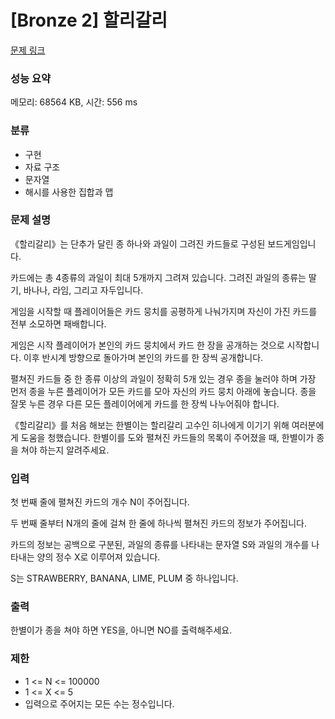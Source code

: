 # [Bronze 2] 할리갈리

[문제 링크](https://www.acmicpc.net/problem/27160) 

### 성능 요약

메모리: 68564 KB, 시간: 556 ms

### 분류

* 구현
* 자료 구조
* 문자열
* 해시를 사용한 집합과 맵

### 문제 설명

<p>《할리갈리》는 단추가 달린 종 하나와 과일이 그려진 카드들로 구성된 보드게임입니다.</p>

<p>카드에는 총 4종류의 과일이 최대 5개까지 그려져 있습니다. 그려진 과일의 종류는 딸기, 바나나, 라임, 그리고 자두입니다.</p>

<p>게임을 시작할 때 플레이어들은 카드 뭉치를 공평하게 나눠가지며 자신이 가진 카드를 전부 소모하면 패배합니다.</p>

<p>게임은 시작 플레이어가 본인의 카드 뭉치에서 카드 한 장을 공개하는 것으로 시작합니다. 이후 반시계 방향으로 돌아가며 본인의 카드를 한 장씩 공개합니다.</p>

<p>펼쳐진 카드들 중 한 종류 이상의 과일이 정확히 5개 있는 경우 종을 눌러야 하며 가장 먼저 종을 누른 플레이어가 모든 카드를 모아 자신의 카드 뭉치 아래에 놓습니다. 종을 잘못 누른 경우 다른 모든 플레이어에게 카드를 한 장씩 나누어줘야 합니다.</p>

<p>《할리갈리》를 처음 해보는 한별이는 할리갈리 고수인 히나에게 이기기 위해 여러분에게 도움을 청했습니다. 한별이를 도와 펼쳐진 카드들의 목록이 주어졌을 때, 한별이가 종을 쳐야 하는지 알려주세요.</p>

### 입력 

<p>첫 번째 줄에 펼쳐진 카드의 개수 N이 주어집니다.</p>

<p>두 번째 줄부터 N개의 줄에 걸쳐 한 줄에 하나씩 펼쳐진 카드의 정보가 주어집니다.</p>

<p>카드의 정보는 공백으로 구분된, 과일의 종류를 나타내는 문자열 S와 과일의 개수를 나타내는 양의 정수 X로 이루어져 있습니다.</p>

<p>S는 STRAWBERRY, BANANA, LIME, PLUM 중 하나입니다.</p>

### 출력 

<p>한별이가 종을 쳐야 하면 YES을, 아니면 NO를 출력해주세요.</p>

### 제한

* 1 <= N <= 100000
* 1 <= X <= 5
* 입력으로 주어지는 모든 수는 정수입니다.